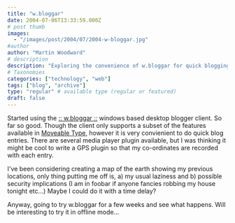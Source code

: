 ```yaml
---
title: "w.bloggar"
date: 2004-07-06T13:33:59.000Z
# post thumb
images:
  - "/images/post/2004/07/2004-w-bloggar.jpg"
#author
author: "Martin Woodward"
# description
description: "Exploring the convenience of w.bloggar for quick blogging, while pondering GPS tracking and security implications for location updates."
# Taxonomies
categories: ["technology", "web"]
tags: ["blog", "archive"]
type: "regular" # available type (regular or featured)
draft: false
---
```

Started using the [:: w.bloggar ::](http://wbloggar.com/) windows based desktop blogger client.  So far so good.  Though the client only supports a subset of the features available in [Moveable Type](http://www.movabletype.org/), however it is very convienient to do quick blog entries.  There are several media player plugin available, but I was thinking it might be cool to write a GPS plugin so that my co-ordinates are recorded with each entry.

I've been considering creating a map of the earth showing my previous locations, only thing putting me off is, a) my usual laziness and b) possible security implications (I am in foobar if anyone fancies robbing my house tonight etc...)   Maybe I could do it with a time delay?

Anyway, going to try w.bloggar for a few weeks and see what happens.  Will be interesting to try it in offline mode...